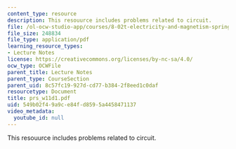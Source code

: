 ```yaml
---
content_type: resource
description: This resouurce includes problems related to circuit.
file: /ol-ocw-studio-app/courses/8-02t-electricity-and-magnetism-spring-2005/549b02f49a9ce84fd8595a4458471137_prs_w11d1.pdf
file_size: 248834
file_type: application/pdf
learning_resource_types:
- Lecture Notes
license: https://creativecommons.org/licenses/by-nc-sa/4.0/
ocw_type: OCWFile
parent_title: Lecture Notes
parent_type: CourseSection
parent_uid: 8c57fc19-927d-cd77-b384-2f8eed1c0daf
resourcetype: Document
title: prs_w11d1.pdf
uid: 549b02f4-9a9c-e84f-d859-5a4458471137
video_metadata:
  youtube_id: null
---
```

This resouurce includes problems related to circuit.